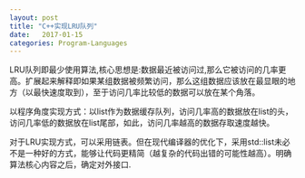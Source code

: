 ```yaml
---
layout: post
title: "C++实现LRU队列"
date:   2017-01-15
categories: Program-Languages
---
```


LRU队列即最少使用算法,核心思想是:数据最近被访问过,那么它被访问的几率更高。扩展起来解释即如果某组数据被频繁访问，那么这组数据应该放在最显眼的地方（以最快速度取到），至于访问几率比较低的数据可以放在某个角落。  

以程序角度实现方式：以list作为数据缓存队列，访问几率高的数据放在list的头，访问几率低的数据放在list尾部，如此，访问几率越高的数据存取速度越快。  

对于LRU实现方式，可以采用链表。但在现代编译器的优化下，采用std::list未必不是一种好的方式，能够让代码更精简（越复杂的代码出错的可能性越高）。明确算法核心内容之后，确定对外接口.

